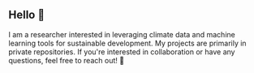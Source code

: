 ## Hello 👋

I am a researcher interested in leveraging climate data and machine learning tools for sustainable development.
My projects are primarily in private repositories. If you're interested in collaboration or have any questions, feel free to reach out! 🤝
